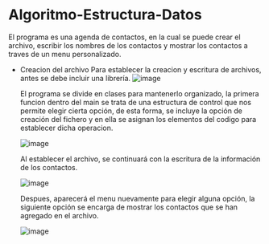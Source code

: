 # Algoritmo-Estructura-Datos

El programa es una agenda de contactos, en la cual se puede crear el archivo, escribir los nombres de los contactos y mostrar los contactos a traves de un menu personalizado.

- Creacion del archivo
  Para establecer la creacion y escritura de archivos, antes se debe incluir una librería. 
  ![image](https://github.com/Roblink-21/Algoritmo-Estructura-Datos/assets/58041699/78b4b65a-e803-4193-8262-b4545007bda6)

  El programa se divide en clases para mantenerlo organizado, la primera funcion dentro del main se trata de una estructura de control 
  que nos permite elegir cierta opción, de esta forma, se incluye la opción de creación del fichero y en ella se asignan los elementos 
  del codigo para establecer dicha operacion.

  ![image](https://github.com/Roblink-21/Algoritmo-Estructura-Datos/assets/58041699/796f34d1-6aa1-4b07-a8f9-7fffc22ce7b8)

  Al establecer el archivo, se continuará con la escritura de la información de los contactos.

   ![image](https://github.com/Roblink-21/Algoritmo-Estructura-Datos/assets/58041699/e09bfe72-ef91-4017-95b4-262f0eceb12f)

  Despues, aparecerá el menu nuevamente para elegir alguna opción, la siguiente opción se encarga de mostrar los contactos que se han 
  agregado en el archivo.

  ![image](https://github.com/Roblink-21/Algoritmo-Estructura-Datos/assets/58041699/3aee2c37-c481-4e1e-954d-1ffb91415f8f)

  
